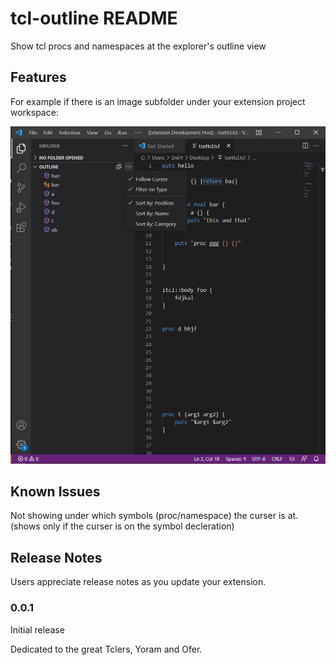 # tcl-outline README

Show tcl procs and namespaces at the explorer's outline view 

## Features

For example if there is an image subfolder under your extension project workspace:

![Example](images/screenshot.jpg)


## Known Issues

Not showing under which symbols (proc/namespace) the curser is at.
(shows only if the curser is on the symbol decleration)

## Release Notes

Users appreciate release notes as you update your extension.

### 0.0.1

Initial release

Dedicated to the great Tclers, Yoram and Ofer.


